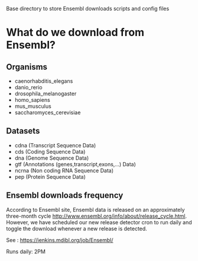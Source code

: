 Base directory to store Ensembl downloads scripts and config files

# What do we download from Ensembl?

## Organisms
  * caenorhabditis_elegans 
  * danio_rerio
  * drosophila_melanogaster
  * homo_sapiens
  * mus_musculus
  * saccharomyces_cerevisiae

## Datasets
 * cdna (Transcript Sequence Data)
 * cds  (Coding Sequence Data)
 * dna  (Genome Sequence Data)
 * gtf   (Annotations (genes,transcript,exons,...) Data)
 * ncrna  (Non coding RNA Sequence Data)
 * pep   (Protein Sequence Data)

## Ensembl downloads frequency
According to Ensembl site, Ensembl data is released on an approximately three-month cycle http://www.ensembl.org/info/about/release_cycle.html. However, we have scheduled 
our new release detector cron to run daily and toggle the download whenever a new release is detected.

See : https://jenkins.mdibl.org/job/Ensembl/

Runs daily: 2PM
